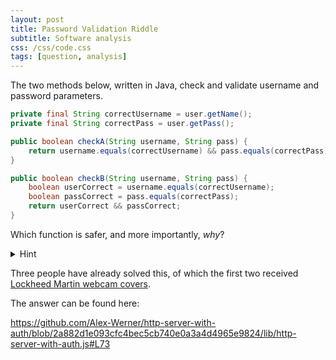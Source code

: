 ```yaml
---
layout: post
title: Password Validation Riddle
subtitle: Software analysis
css: /css/code.css
tags: [question, analysis]
---
```


The two methods below, written in Java, check and validate username and password parameters.

```java
private final String correctUsername = user.getName();
private final String correctPass = user.getPass();

public boolean checkA(String username, String pass) {
    return username.equals(correctUsername) && pass.equals(correctPass);
}

public boolean checkB(String username, String pass) {
    boolean userCorrect = username.equals(correctUsername);
    boolean passCorrect = pass.equals(correctPass);
    return userCorrect && passCorrect;
}
```

Which function is safer, and more importantly, *why*?

<details><summary>Hint</summary>conditional short-circuiting</details>

Three people have already solved this, of which the first two received [Lockheed Martin webcam covers](/2017-10-16-stickers).

The answer can be found here:

<https://github.com/Alex-Werner/http-server-with-auth/blob/2a882d1e093cfc4bec5cb740e0a3a4d4965e9824/lib/http-server-with-auth.js#L73>
